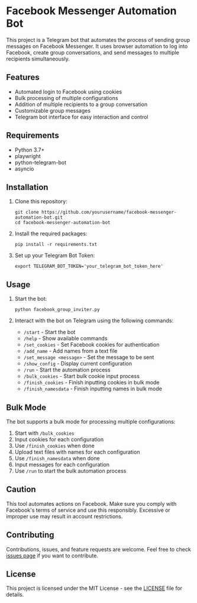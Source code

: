 # Facebook Messenger Automation Bot

This project is a Telegram bot that automates the process of sending group messages on Facebook Messenger. It uses browser automation to log into Facebook, create group conversations, and send messages to multiple recipients simultaneously.

## Features

- Automated login to Facebook using cookies
- Bulk processing of multiple configurations
- Addition of multiple recipients to a group conversation
- Customizable group messages
- Telegram bot interface for easy interaction and control

## Requirements

- Python 3.7+
- playwright
- python-telegram-bot
- asyncio

## Installation

1. Clone this repository:
   ```
   git clone https://github.com/yourusername/facebook-messenger-automation-bot.git
   cd facebook-messenger-automation-bot
   ```

2. Install the required packages:
   ```
   pip install -r requirements.txt
   ```

3. Set up your Telegram Bot Token:
   ```
   export TELEGRAM_BOT_TOKEN='your_telegram_bot_token_here'
   ```

## Usage

1. Start the bot:
   ```
   python facebook_group_inviter.py
   ```

2. Interact with the bot on Telegram using the following commands:
   - `/start` - Start the bot
   - `/help` - Show available commands
   - `/set_cookies` - Set Facebook cookies for authentication
   - `/add_name` - Add names from a text file
   - `/set_message <message>` - Set the message to be sent
   - `/show_config` - Display current configuration
   - `/run` - Start the automation process
   - `/bulk_cookies` - Start bulk cookie input process
   - `/finish_cookies` - Finish inputting cookies in bulk mode
   - `/finish_namesdata` - Finish inputting names in bulk mode

## Bulk Mode

The bot supports a bulk mode for processing multiple configurations:

1. Start with `/bulk_cookies`
2. Input cookies for each configuration
3. Use `/finish_cookies` when done
4. Upload text files with names for each configuration
5. Use `/finish_namesdata` when done
6. Input messages for each configuration
7. Use `/run` to start the bulk automation process

## Caution

This tool automates actions on Facebook. Make sure you comply with Facebook's terms of service and use this responsibly. Excessive or improper use may result in account restrictions.

## Contributing

Contributions, issues, and feature requests are welcome. Feel free to check [issues page](https://github.com/yourusername/facebook-messenger-automation-bot/issues) if you want to contribute.

## License

This project is licensed under the MIT License - see the [LICENSE](LICENSE) file for details.
